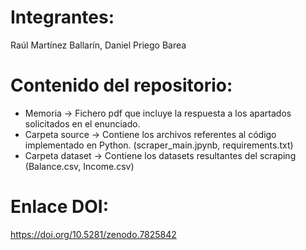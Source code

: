 # Integrantes: 
Raúl Martínez Ballarín, Daniel Priego Barea
# Contenido del repositorio:
  * Memoria -> Fichero pdf que incluye la respuesta a los apartados solicitados en el enunciado.
  * Carpeta source -> Contiene los archivos referentes al código implementado en Python.
    (scraper_main.jpynb, requirements.txt)
  * Carpeta dataset -> Contiene los datasets resultantes del scraping (Balance.csv, Income.csv)
# Enlace DOI:
https://doi.org/10.5281/zenodo.7825842
